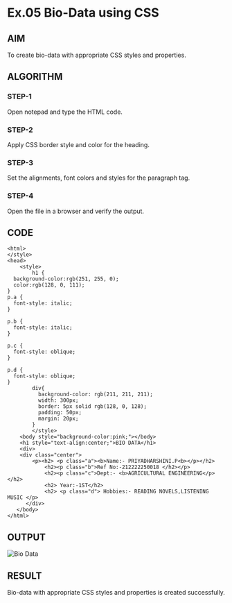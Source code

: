 # Ex.05 Bio-Data using CSS
## AIM
  To create bio-data with appropriate CSS styles and properties.

## ALGORITHM
### STEP-1
  Open notepad and type the HTML code.

### STEP-2
  Apply CSS border style and color for the heading.

### STEP-3
  Set the alignments, font colors and styles for the paragraph tag.

### STEP-4
  Open the file in a browser and verify the output.
  
## CODE
```
<html>
</style>
<head>
    <style>
        h1 {
  background-color:rgb(251, 255, 0);
  color:rgb(128, 0, 111);
}
p.a {
  font-style: italic;
}

p.b {
  font-style: italic;
}

p.c {
  font-style: oblique;
}

p.d {
  font-style: oblique;
}
        div{
          background-color: rgb(211, 211, 211);
          width: 300px;
          border: 5px solid rgb(128, 0, 128);
          padding: 50px;
          margin: 20px;
        }
        </style>
    <body style="background-color:pink;"></body>
    <h1 style="text-align:center;">BIO DATA</h1>
    <div>
    <div class="center">
        <p><h2> <p class="a"><b>Name:- PRIYADHARSHINI.P<b></p></h2>
            <h2><p class="b">Ref No:-212222250018 </h2></p>
            <h2><p class="c">Dept:- <b>AGRICULTURAL ENGINEERING</p></h2>
            <h2> Year:-1ST</h2>
            <h2> <p class="d"> Hobbies:- READING NOVELS,LISTENING MUSIC </p>
      </div>
   </body>
</html>
```
## OUTPUT
![Bio Data](https://github.com/Priyapugaz/Ex05_Web-Design/assets/127816320/d5174863-2434-4f50-b914-bbc7bb60f2f8)


## RESULT
  Bio-data with appropriate CSS styles and properties is created successfully.
